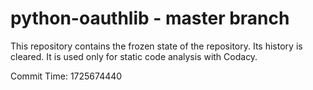 # python-oauthlib - master branch

This repository contains the frozen state of the repository.
Its history is cleared. It is used only for static code
analysis with Codacy.

Commit Time: 1725674440